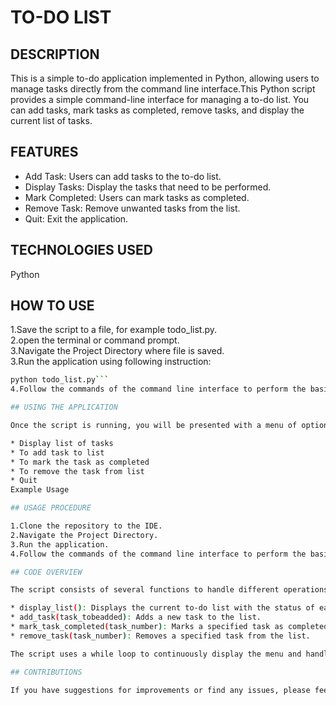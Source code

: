 
# TO-DO LIST

## DESCRIPTION

This is a simple to-do application implemented in Python, allowing users to manage tasks directly from the command line interface.This Python script provides a simple command-line interface for managing a to-do list. You can add tasks, mark tasks as completed, remove tasks, and display the current list of tasks.

## FEATURES

* Add Task: Users can add tasks to the to-do list.
* Display Tasks: Display the tasks that need to be performed.
* Mark Completed: Users can mark tasks as completed.
* Remove Task: Remove unwanted tasks from the list.
* Quit: Exit the application.

## TECHNOLOGIES USED

Python

## HOW TO USE

1.Save the script to a file, for example todo_list.py.   
2.open the terminal or command prompt.   
3.Navigate the Project Directory where file is saved.   
3.Run the application using following instruction:  
   ```bash
python todo_list.py```   
4.Follow the commands of the command line interface to perform the basic operations.

## USING THE APPLICATION

Once the script is running, you will be presented with a menu of options:

* Display list of tasks
* To add task to list
* To mark the task as completed
* To remove the task from list
* Quit
Example Usage

## USAGE PROCEDURE

1.Clone the repository to the IDE.
2.Navigate the Project Directory.
3.Run the application.
4.Follow the commands of the command line interface to perform the basic operations.

## CODE OVERVIEW

The script consists of several functions to handle different operations:

* display_list(): Displays the current to-do list with the status of each task.
* add_task(task_tobeadded): Adds a new task to the list.
* mark_task_completed(task_number): Marks a specified task as completed.
* remove_task(task_number): Removes a specified task from the list.

The script uses a while loop to continuously display the menu and handle user input until the user chooses to quit.

## CONTRIBUTIONS

If you have suggestions for improvements or find any issues, please feel free to fork the repository and submit a pull request.
